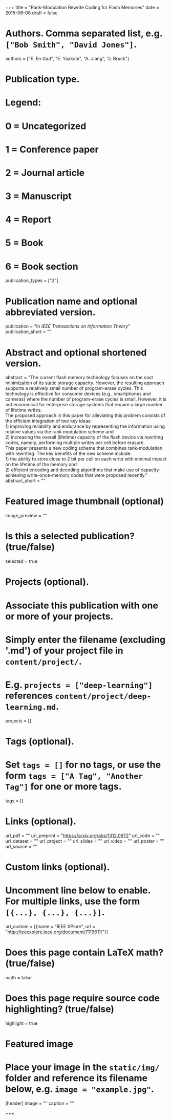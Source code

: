 +++
title = "Rank-Modulation Rewrite Coding for Flash Memories"
date = 2015-06-08
draft = false

# Authors. Comma separated list, e.g. `["Bob Smith", "David Jones"]`.
authors = ["E. En Gad", "E. Yaakobi", "A. Jiang",  "J. Bruck"]

# Publication type.
# Legend:
# 0 = Uncategorized
# 1 = Conference paper
# 2 = Journal article
# 3 = Manuscript
# 4 = Report
# 5 = Book
# 6 = Book section
publication_types = ["2"]

# Publication name and optional abbreviated version.
publication = "In *IEEE Transactions on Information Theory*"
publication_short = ""

# Abstract and optional shortened version.
abstract = "The current flash memory technology focuses on the cost minimization of its static storage capacity. However, the resulting approach supports a relatively small number of program-erase cycles. This technology is effective for consumer devices (e.g., smartphones and cameras) where the number of program-erase cycles is small. However, it is not economical for enterprise storage systems that require a large number of lifetime writes. <br>The proposed approach in this paper for alleviating this problem consists of the efficient integration of two key ideas: <br>1) improving reliability and endurance by representing the information using relative values via the rank modulation scheme and <br>2) increasing the overall (lifetime) capacity of the flash device via rewriting codes, namely, performing multiple writes per cell before erasure. <br>This paper presents a new coding scheme that combines rank-modulation with rewriting. The key benefits of the new scheme include: <br>1) the ability to store close to 2 bit per cell on each write with minimal impact on the lifetime of the memory and <br>2) efficient encoding and decoding algorithms that make use of capacity-achieving write-once-memory codes that were proposed recently."
abstract_short = ""

# Featured image thumbnail (optional)
image_preview = ""

# Is this a selected publication? (true/false)
selected = true

# Projects (optional).
#   Associate this publication with one or more of your projects.
#   Simply enter the filename (excluding '.md') of your project file in `content/project/`.
#   E.g. `projects = ["deep-learning"]` references `content/project/deep-learning.md`.
projects = []

# Tags (optional).
#   Set `tags = []` for no tags, or use the form `tags = ["A Tag", "Another Tag"]` for one or more tags.
tags = []

# Links (optional).
url_pdf = ""
url_preprint = "https://arxiv.org/abs/1312.0972"
url_code = ""
url_dataset = ""
url_project = ""
url_slides = ""
url_video = ""
url_poster = ""
url_source = ""

# Custom links (optional).
#   Uncomment line below to enable. For multiple links, use the form `[{...}, {...}, {...}]`.
url_custom  = [{name = "IEEE XPlore", url = "http://ieeexplore.ieee.org/document/7119611/"}]
# Does this page contain LaTeX math? (true/false)
math = false

# Does this page require source code highlighting? (true/false)
highlight = true

# Featured image
# Place your image in the `static/img/` folder and reference its filename below, e.g. `image = "example.jpg"`.
[header]
image = ""
caption = ""

+++

